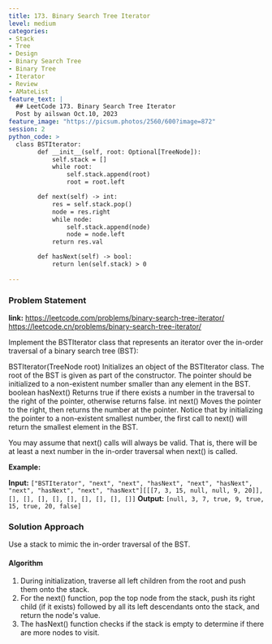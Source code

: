 ```yaml
---
title: 173. Binary Search Tree Iterator
level: medium
categories:
- Stack
- Tree
- Design
- Binary Search Tree
- Binary Tree
- Iterator
- Review
- AMateList 
feature_text: |
  ## LeetCode 173. Binary Search Tree Iterator
  Post by ailswan Oct.10, 2023
feature_image: "https://picsum.photos/2560/600?image=872"
session: 2
python_code: >
  class BSTIterator:
        def __init__(self, root: Optional[TreeNode]):
            self.stack = []
            while root:
                self.stack.append(root)
                root = root.left

        def next(self) -> int:
            res = self.stack.pop()
            node = res.right
            while node:
                self.stack.append(node)
                node = node.left
            return res.val

        def hasNext(self) -> bool:
            return len(self.stack) > 0
   
---
```


### Problem Statement
**link:**
https://leetcode.com/problems/binary-search-tree-iterator/
https://leetcode.cn/problems/binary-search-tree-iterator/
 
Implement the BSTIterator class that represents an iterator over the in-order traversal of a binary search tree (BST):

BSTIterator(TreeNode root) Initializes an object of the BSTIterator class. The root of the BST is given as part of the constructor. The pointer should be initialized to a non-existent number smaller than any element in the BST.
boolean hasNext() Returns true if there exists a number in the traversal to the right of the pointer, otherwise returns false.
int next() Moves the pointer to the right, then returns the number at the pointer.
Notice that by initializing the pointer to a non-existent smallest number, the first call to next() will return the smallest element in the BST.

You may assume that next() calls will always be valid. That is, there will be at least a next number in the in-order traversal when next() is called.

**Example:**

**Input:** `["BSTIterator", "next", "next", "hasNext", "next", "hasNext", "next", "hasNext", "next", "hasNext"][[[7, 3, 15, null, null, 9, 20]], [], [], [], [], [], [], [], [], []]`
**Output:** `[null, 3, 7, true, 9, true, 15, true, 20, false]`
 

### Solution Approach
Use a stack to mimic the in-order traversal of the BST.

#### Algorithm
1. During initialization, traverse all left children from the root and push them onto the stack.
2. For the next() function, pop the top node from the stack, push its right child (if it exists) followed by all its left descendants onto the stack, and return the node's value.
3. The hasNext() function checks if the stack is empty to determine if there are more nodes to visit.